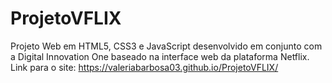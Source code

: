 # ProjetoVFLIX
Projeto Web em HTML5, CSS3 e JavaScript desenvolvido em conjunto com a Digital Innovation One baseado na interface web da plataforma Netflix. Link para o site: https://valeriabarbosa03.github.io/ProjetoVFLIX/
